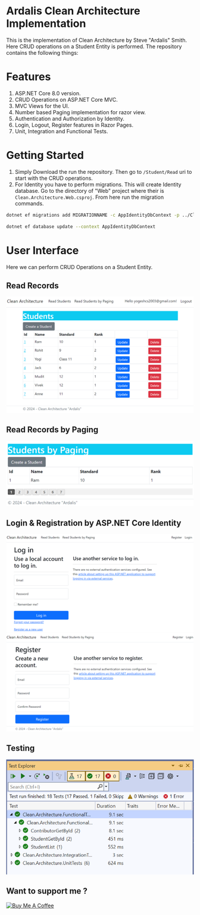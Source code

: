 # Ardalis Clean Architecture Implementation
This is the implementation of Clean Architecture by Steve "Ardalis" Smith. Here CRUD operations on a Student Entity is performed. The repository contains the following things:

# Features
1. ASP.NET Core 8.0 version.
2. CRUD Operations on ASP.NET Core MVC.
3. MVC Views for the UI.
4. Number based Paging implementation for razor view.
5. Authentication and Authorization by Identity.
6. Login, Logout, Register features in Razor Pages.
7. Unit, Integration and Functional Tests.

# Getting Started
1. Simply Download the run the repository. Then go to `/Student/Read` uri to start with the CRUD operations. 
2. For Identity you have to perform migrations. This will create Identity database.
Go to the directory of "Web" project where their is `Clean.Architecture.Web.csproj`. From here run the migration commands.

```sh
dotnet ef migrations add MIGRATIONNAME -c AppIdentityDbContext -p ../Clean.Architecture.Infrastructure/Clean.Architecture.Infrastructure.csproj -s Clean.Architecture.Web.csproj -o Data/Migrations
```

```sh
dotnet ef database update --context AppIdentityDbContext
```

# User Interface
Here we can perform CRUD Operations on a Student Entity.

## Read Records

<img src="Images/read.png" alt="read feature"  title="Read Feature">

## Read Records by Paging

<img src="Images/paging.png" alt="paging feature"  title="Paging Feature">

## Login & Registration by ASP.NET Core Identity

<img src="Images/login.png" alt="login feature"  title="Login Feature">

<img src="Images/register.png" alt="register feature"  title="Register Feature">

## Testing

<img src="Images/test.png" alt="test feature"  title="Test Feature">

## Want to support me ?

<a href="https://www.buymeacoffee.com/YogYogi" target="_blank"><img src="https://cdn.buymeacoffee.com/buttons/v2/default-yellow.png" alt="Buy Me A Coffee" width="200"  style="height: 60px !important;width: 200px !important;" ></a>
